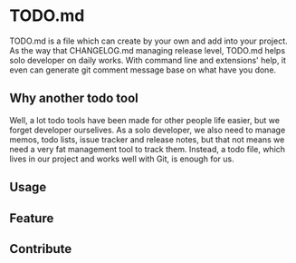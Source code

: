 # TODO.md
TODO.md is a file which can create by your own and add into your project. As the way that CHANGELOG.md managing release level, TODO.md helps solo developer on daily works. With command line and extensions' help, it even can generate  git comment message base on what have you done. 

## Why another todo tool
Well, a lot todo tools have been made for other people life easier, but we forget developer ourselives. As a solo developer, we also need to manage memos, todo lists, issue tracker and release notes, but that not means we need a very fat management tool to track them. Instead, a todo file, which lives in our project and works well with Git, is enough for us.


## Usage

## Feature

## Contribute
